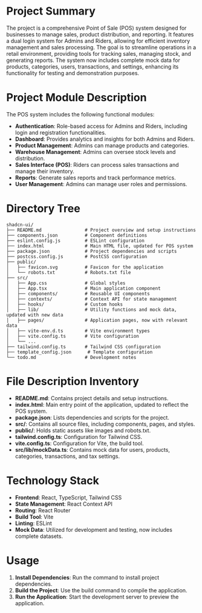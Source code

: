 # Project Summary
The project is a comprehensive Point of Sale (POS) system designed for businesses to manage sales, product distribution, and reporting. It features a dual login system for Admins and Riders, allowing for efficient inventory management and sales processing. The goal is to streamline operations in a retail environment, providing tools for tracking sales, managing stock, and generating reports. The system now includes complete mock data for products, categories, users, transactions, and settings, enhancing its functionality for testing and demonstration purposes.

# Project Module Description
The POS system includes the following functional modules:
- **Authentication**: Role-based access for Admins and Riders, including login and registration functionalities.
- **Dashboard**: Provides analytics and insights for both Admins and Riders.
- **Product Management**: Admins can manage products and categories.
- **Warehouse Management**: Admins can oversee stock levels and distribution.
- **Sales Interface (POS)**: Riders can process sales transactions and manage their inventory.
- **Reports**: Generate sales reports and track performance metrics.
- **User Management**: Admins can manage user roles and permissions.

# Directory Tree
```
shadcn-ui/
├── README.md                # Project overview and setup instructions
├── components.json          # Component definitions
├── eslint.config.js         # ESLint configuration
├── index.html               # Main HTML file, updated for POS system
├── package.json             # Project dependencies and scripts
├── postcss.config.js        # PostCSS configuration
├── public/
│   ├── favicon.svg          # Favicon for the application
│   └── robots.txt           # Robots.txt file
├── src/
│   ├── App.css              # Global styles
│   ├── App.tsx              # Main application component
│   ├── components/          # Reusable UI components
│   ├── contexts/            # Context API for state management
│   ├── hooks/               # Custom hooks
│   ├── lib/                 # Utility functions and mock data, updated with new data
│   ├── pages/               # Application pages, now with relevant data
│   ├── vite-env.d.ts        # Vite environment types
│   ├── vite.config.ts       # Vite configuration
│   └── ...
├── tailwind.config.ts       # Tailwind CSS configuration
├── template_config.json      # Template configuration
└── todo.md                  # Development notes
```

# File Description Inventory
- **README.md**: Contains project details and setup instructions.
- **index.html**: Main entry point of the application, updated to reflect the POS system.
- **package.json**: Lists dependencies and scripts for the project.
- **src/**: Contains all source files, including components, pages, and styles.
- **public/**: Holds static assets like images and robots.txt.
- **tailwind.config.ts**: Configuration for Tailwind CSS.
- **vite.config.ts**: Configuration for Vite, the build tool.
- **src/lib/mockData.ts**: Contains mock data for users, products, categories, transactions, and tax settings.

# Technology Stack
- **Frontend**: React, TypeScript, Tailwind CSS
- **State Management**: React Context API
- **Routing**: React Router
- **Build Tool**: Vite
- **Linting**: ESLint
- **Mock Data**: Utilized for development and testing, now includes complete datasets.

# Usage
1. **Install Dependencies**: Run the command to install project dependencies.
2. **Build the Project**: Use the build command to compile the application.
3. **Run the Application**: Start the development server to preview the application.

